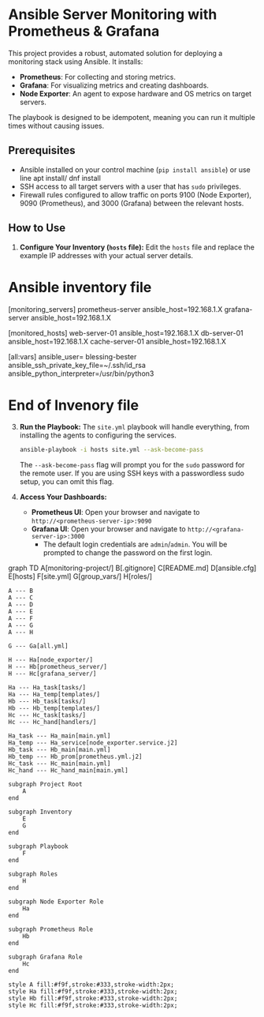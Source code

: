 # Ansible Server Monitoring with Prometheus & Grafana

This project provides a robust, automated solution for deploying a monitoring stack using Ansible. It installs:

* **Prometheus**: For collecting and storing metrics.
* **Grafana**: For visualizing metrics and creating dashboards.
* **Node Exporter**: An agent to expose hardware and OS metrics on target servers.

The playbook is designed to be idempotent, meaning you can run it multiple times without causing issues.

## Prerequisites

* Ansible installed on your control machine (`pip install ansible`) or use line apt install/ dnf install
* SSH access to all target servers with a user that has `sudo` privileges.
* Firewall rules configured to allow traffic on ports 9100 (Node Exporter), 9090 (Prometheus), and 3000 (Grafana) between the relevant hosts.

## How to Use

1. **Configure Your Inventory (`hosts` file):**
    Edit the `hosts` file and replace the example IP addresses with your actual server details.

# Ansible inventory file
[monitoring_servers]
prometheus-server   ansible_host=192.168.1.X
grafana-server      ansible_host=192.168.1.X


[monitored_hosts]
web-server-01       ansible_host=192.168.1.X
db-server-01        ansible_host=192.168.1.X
cache-server-01     ansible_host=192.168.1.X

[all:vars]
ansible_user= blessing-bester
ansible_ssh_private_key_file=~/.ssh/id_rsa
ansible_python_interpreter=/usr/bin/python3

# End of Invenory file

3.  **Run the Playbook:**
    The `site.yml` playbook will handle everything, from installing the agents to configuring the services.

    ```bash
    ansible-playbook -i hosts site.yml --ask-become-pass
    ```

    The `--ask-become-pass` flag will prompt you for the `sudo` password for the remote user. If you are using SSH keys with a passwordless sudo setup, you can omit this flag.

4.  **Access Your Dashboards:**
    * **Prometheus UI**: Open your browser and navigate to `http://<prometheus-server-ip>:9090`
    * **Grafana UI**: Open your browser and navigate to `http://<grafana-server-ip>:3000`
        * The default login credentials are `admin`/`admin`. You will be prompted to change the password on the first login.

graph TD
    A[monitoring-project/]
    B[.gitignore]
    C[README.md]
    D[ansible.cfg]
    E[hosts]
    F[site.yml]
    G[group_vars/]
    H[roles/]

    A --- B
    A --- C
    A --- D
    A --- E
    A --- F
    A --- G
    A --- H

    G --- Ga[all.yml]

    H --- Ha[node_exporter/]
    H --- Hb[prometheus_server/]
    H --- Hc[grafana_server/]

    Ha --- Ha_task[tasks/]
    Ha --- Ha_temp[templates/]
    Hb --- Hb_task[tasks/]
    Hb --- Hb_temp[templates/]
    Hc --- Hc_task[tasks/]
    Hc --- Hc_hand[handlers/]

    Ha_task --- Ha_main[main.yml]
    Ha_temp --- Ha_service[node_exporter.service.j2]
    Hb_task --- Hb_main[main.yml]
    Hb_temp --- Hb_prom[prometheus.yml.j2]
    Hc_task --- Hc_main[main.yml]
    Hc_hand --- Hc_hand_main[main.yml]

    subgraph Project Root
        A
    end

    subgraph Inventory
        E
        G
    end

    subgraph Playbook
        F
    end

    subgraph Roles
        H
    end

    subgraph Node Exporter Role
        Ha
    end

    subgraph Prometheus Role
        Hb
    end

    subgraph Grafana Role
        Hc
    end

    style A fill:#f9f,stroke:#333,stroke-width:2px;
    style Ha fill:#f9f,stroke:#333,stroke-width:2px;
    style Hb fill:#f9f,stroke:#333,stroke-width:2px;
    style Hc fill:#f9f,stroke:#333,stroke-width:2px;